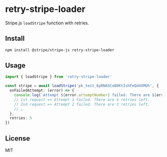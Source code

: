 # retry-stripe-loader

Stripe.js `loadStripe` function with retries.

## Install

```bash
npm install @stripe/stripe-js retry-stripe-loader
```

## Usage

```ts
import { loadStripe } from 'retry-stripe-loader'

const stripe = await loadStripe('pk_test_6pRNASCoBOKtIshFeQd4XMUh', {
  onFailedAttempt: (error) => {
    console.log(`Attempt ${error.attemptNumber} failed. There are ${error.retriesLeft} retries left.`)
    // 1st request => Attempt 1 failed. There are 4 retries left.
    // 2nd request => Attempt 2 failed. There are 3 retries left.
    // …
  },
  retries: 5
})
```

## License

MIT
